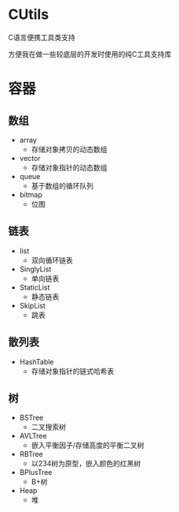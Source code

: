 # CUtils
C语言便携工具类支持

方便我在做一些较底层的开发时使用的纯C工具支持库

# 容器
## 数组
- array
  - 存储对象拷贝的动态数组
- vector
  - 存储对象指针的动态数组
- queue
  - 基于数组的循环队列
- bitmap
  - 位图
## 链表
- list
  - 双向循环链表
- SinglyList
  - 单向链表
- StaticList
  - 静态链表
- SkipList
  - 跳表
## 散列表
- HashTable
  - 存储对象指针的链式哈希表
## 树
- BSTree
  - 二叉搜索树
- AVLTree
  - 嵌入平衡因子/存储高度的平衡二叉树
- RBTree
  - 以234树为原型，嵌入颜色的红黑树
- BPlusTree
  - B+树
- Heap
  - 堆
